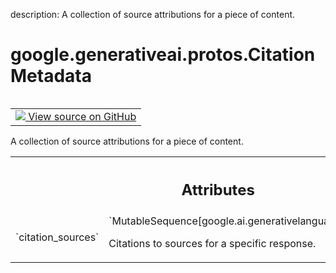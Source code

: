 description: A collection of source attributions for a piece of content.

<div itemscope itemtype="http://developers.google.com/ReferenceObject">
<meta itemprop="name" content="google.generativeai.protos.CitationMetadata" />
<meta itemprop="path" content="Stable" />
</div>

# google.generativeai.protos.CitationMetadata

<!-- Insert buttons and diff -->

<table class="tfo-notebook-buttons tfo-api nocontent" align="left">
<td>
  <a target="_blank" href="https://github.com/googleapis/google-cloud-python/tree/main/packages/google-ai-generativelanguage/google/ai/generativelanguage_v1beta/types/citation.py#L31-L43">
    <img src="https://www.tensorflow.org/images/GitHub-Mark-32px.png" />
    View source on GitHub
  </a>
</td>
</table>



A collection of source attributions for a piece of content.

<!-- Placeholder for "Used in" -->




<!-- Tabular view -->
 <table class="responsive fixed orange">
<colgroup><col width="214px"><col></colgroup>
<tr><th colspan="2"><h2 class="add-link">Attributes</h2></th></tr>

<tr>
<td>
`citation_sources`<a id="citation_sources"></a>
</td>
<td>
`MutableSequence[google.ai.generativelanguage.CitationSource]`

Citations to sources for a specific response.
</td>
</tr>
</table>



